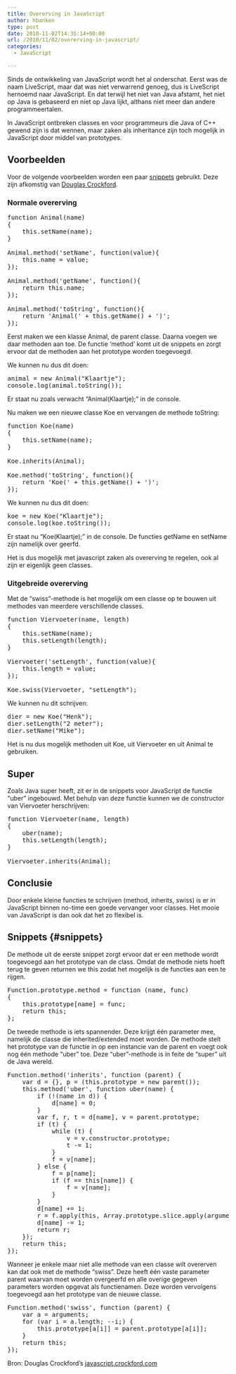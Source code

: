 ```yaml
---
title: Overerving in JavaScript
author: hbanken
type: post
date: 2010-11-02T14:35:14+00:00
url: /2010/11/02/overerving-in-javascript/
categories:
  - JavaScript

---
```

Sinds de ontwikkeling van JavaScript wordt het al onderschat. Eerst was de naam LiveScript, maar dat was niet verwarrend genoeg, dus is LiveScript hernoemd naar JavaScript. En dat terwijl het niet van Java afstamt, het niet op Java is gebaseerd en niet op Java lijkt, althans niet meer dan andere programmeertalen.

In JavaScript ontbreken classes en voor programmeurs die Java of C++ gewend zijn is dat wennen, maar zaken als inheritance zijn toch mogelijk in JavaScript door middel van prototypes.

<!--more-->

## Voorbeelden

Voor de volgende voorbeelden worden een paar [snippets][1] gebruikt. Deze zijn afkomstig van [Douglas Crockford][2].

### Normale overerving

<pre>function Animal(name)
{
	this.setName(name);
}

Animal.method('setName', function(value){
	this.name = value;
});

Animal.method('getName', function(){
	return this.name;
});

Animal.method('toString', function(){
	return 'Animal(' + this.getName() + ')';
});</pre>

Eerst maken we een klasse Animal, de parent classe. Daarna voegen we daar methoden aan toe. De functie &#8216;method&#8217; komt uit de snippets en zorgt ervoor dat de methoden aan het prototype worden toegevoegd.

We kunnen nu dus dit doen:

<pre>animal = new Animal("Klaartje");
console.log(animal.toString());</pre>

Er staat nu zoals verwacht &#8220;Animal(Klaartje);&#8221; in de console.

Nu maken we een nieuwe classe Koe en vervangen de methode toString:

<pre>function Koe(name)
{
	this.setName(name);
}

Koe.inherits(Animal);

Koe.method('toString', function(){
	return 'Koe(' + this.getName() + ')';
});</pre>

We kunnen nu dus dit doen:

<pre>koe = new Koe("Klaartje");
console.log(koe.toString());</pre>

Er staat nu &#8220;Koe(Klaartje);&#8221; in de console. De functies getName en setName zijn namelijk over geerfd.

Het is dus mogelijk met javascript zaken als overerving te regelen, ook al zijn er eigenlijk geen classes.

### Uitgebreide overerving

Met de &#8220;swiss&#8221;-methode is het mogelijk om een classe op te bouwen uit methodes van meerdere verschillende classes.

<pre>function Viervoeter(name, length)
{
	this.setName(name);
	this.setLength(length);
}

Viervoeter('setLength', function(value){
	this.length = value;
});

Koe.swiss(Viervoeter, "setLength");</pre>

We kunnen nu dit schrijven:

<pre>dier = new Koe("Henk");
dier.setLength("2 meter");
dier.setName("Mike");</pre>

Het is nu dus mogelijk methoden uit Koe, uit Viervoeter en uit Animal te gebruiken.

## Super

Zoals Java super heeft, zit er in de snippets voor JavaScript de functie &#8220;uber&#8221; ingebouwd. Met behulp van deze functie kunnen we de constructor van Viervoeter herschrijven:

<pre>function Viervoeter(name, length)
{
	uber(name);
	this.setLength(length);
}

Viervoeter.inherits(Animal);</pre>

## Conclusie

Door enkele kleine functies te schrijven (method, inherits, swiss) is er in JavaScript binnen no-time een goede vervanger voor classes. Het mooie van JavaScript is dan ook dat het zo flexibel is.

## Snippets {#snippets}

De methode uit de eerste snippet zorgt ervoor dat er een methode wordt toegevoegd aan het prototype van de class. Omdat de methode niets hoeft terug te geven returnen we this zodat het mogelijk is de functies aan een te rijgen.

<pre>Function.prototype.method = function (name, func)
{
    this.prototype[name] = func;
    return this;
};</pre>

De tweede methode is iets spannender. Deze krijgt één parameter mee, namelijk de classe die inherited/extended moet worden. De methode stelt het prototype van de functie in op een instancie van de parent en voegt ook nog één methode &#8220;uber&#8221; toe. Deze &#8220;uber&#8221;-methode is in feite de &#8220;super&#8221; uit de Java wereld.

<pre>Function.method('inherits', function (parent) {
    var d = {}, p = (this.prototype = new parent());
    this.method('uber', function uber(name) {
        if (!(name in d)) {
            d[name] = 0;
        }
        var f, r, t = d[name], v = parent.prototype;
        if (t) {
            while (t) {
                v = v.constructor.prototype;
                t -= 1;
            }
            f = v[name];
        } else {
            f = p[name];
            if (f == this[name]) {
                f = v[name];
            }
        }
        d[name] += 1;
        r = f.apply(this, Array.prototype.slice.apply(arguments, [1]));
        d[name] -= 1;
        return r;
    });
    return this;
});</pre>

Wanneer je enkele maar niet alle methode van een classe wilt overerven kan dat ook met de methode &#8220;swiss&#8221;. Deze heeft één vaste parameter parent waarvan moet worden overgeerfd en alle overige gegeven parameters worden opgevat als functienamen. Deze worden vervolgens toegevoegd aan het prototype van de nieuwe classe.

<pre>Function.method('swiss', function (parent) {
	var a = arguments;
    for (var i = a.length; --i;) {
        this.prototype[a[i]] = parent.prototype[a[i]];
    }
    return this;
});</pre>

Bron: Douglas Crockford&#8217;s [javascript.crockford.com][2]

 [1]: #snippets
 [2]: http://javascript.crockford.com